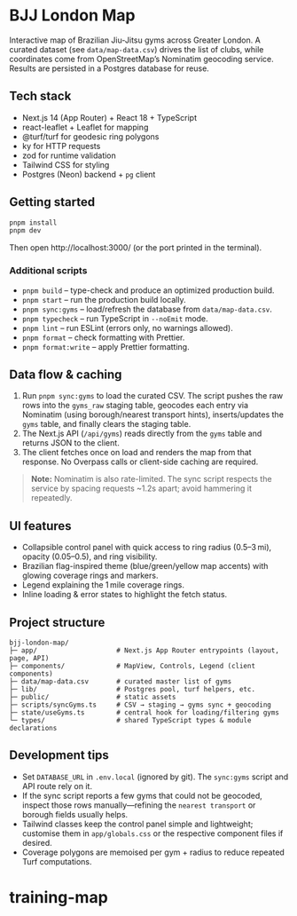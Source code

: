 # BJJ London Map

Interactive map of Brazilian Jiu-Jitsu gyms across Greater London. A curated dataset (see `data/map-data.csv`) drives the list of clubs, while coordinates come from OpenStreetMap’s Nominatim geocoding service. Results are persisted in a Postgres database for reuse.

## Tech stack

- Next.js 14 (App Router) + React 18 + TypeScript
- react-leaflet + Leaflet for mapping
- @turf/turf for geodesic ring polygons
- ky for HTTP requests
- zod for runtime validation
- Tailwind CSS for styling
- Postgres (Neon) backend + `pg` client

## Getting started

```bash
pnpm install
pnpm dev
```

Then open http://localhost:3000/ (or the port printed in the terminal).

### Additional scripts

- `pnpm build` – type-check and produce an optimized production build.
- `pnpm start` – run the production build locally.
- `pnpm sync:gyms` – load/refresh the database from `data/map-data.csv`.
- `pnpm typecheck` – run TypeScript in `--noEmit` mode.
- `pnpm lint` – run ESLint (errors only, no warnings allowed).
- `pnpm format` – check formatting with Prettier.
- `pnpm format:write` – apply Prettier formatting.

## Data flow & caching

1. Run `pnpm sync:gyms` to load the curated CSV. The script pushes the raw rows into the `gyms_raw` staging table, geocodes each entry via Nominatim (using borough/nearest transport hints), inserts/updates the `gyms` table, and finally clears the staging table.
2. The Next.js API (`/api/gyms`) reads directly from the `gyms` table and returns JSON to the client.
3. The client fetches once on load and renders the map from that response. No Overpass calls or client-side caching are required.

> **Note:** Nominatim is also rate-limited. The sync script respects the service by spacing requests ~1.2s apart; avoid hammering it repeatedly.

## UI features

- Collapsible control panel with quick access to ring radius (0.5–3 mi), opacity (0.05–0.5), and ring visibility.
- Brazilian flag-inspired theme (blue/green/yellow map accents) with glowing coverage rings and markers.
- Legend explaining the 1 mile coverage rings.
- Inline loading & error states to highlight the fetch status.

## Project structure

```
bjj-london-map/
├─ app/                    # Next.js App Router entrypoints (layout, page, API)
├─ components/             # MapView, Controls, Legend (client components)
├─ data/map-data.csv       # curated master list of gyms
├─ lib/                    # Postgres pool, turf helpers, etc.
├─ public/                 # static assets
├─ scripts/syncGyms.ts     # CSV → staging → gyms sync + geocoding
├─ state/useGyms.ts        # central hook for loading/filtering gyms
└─ types/                  # shared TypeScript types & module declarations
```

## Development tips

- Set `DATABASE_URL` in `.env.local` (ignored by git). The `sync:gyms` script and API route rely on it.
- If the sync script reports a few gyms that could not be geocoded, inspect those rows manually—refining the `nearest transport` or borough fields usually helps.
- Tailwind classes keep the control panel simple and lightweight; customise them in `app/globals.css` or the respective component files if desired.
- Coverage polygons are memoised per gym + radius to reduce repeated Turf computations.
# training-map

